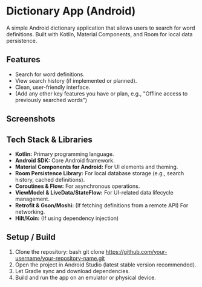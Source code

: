 # Dictionary App (Android)

A simple Android dictionary application that allows users to search for word definitions. Built with Kotlin, 
Material Components, and Room for local data persistence.

## Features

*   Search for word definitions.
*   View search history (if implemented or planned).
*   Clean, user-friendly interface.
*   (Add any other key features you have or plan, e.g., "Offline access to previously searched words")

## Screenshots

## Tech Stack & Libraries

*   **Kotlin:** Primary programming language.
*   **Android SDK:** Core Android framework.
*   **Material Components for Android:** For UI elements and theming.
*   **Room Persistence Library:** For local database storage (e.g., search history, cached definitions).
*   **Coroutines & Flow:** For asynchronous operations.
*   **ViewModel & LiveData/StateFlow:** For UI-related data lifecycle management.
*   **Retrofit & Gson/Moshi:** (If fetching definitions from a remote API) For networking.
*   **Hilt/Koin:** (If using dependency injection)

## Setup / Build

1.  Clone the repository:
    bash git clone https://github.com/your-username/your-repository-name.git
2.  Open the project in Android Studio (latest stable version recommended).
3.  Let Gradle sync and download dependencies.
4.  Build and run the app on an emulator or physical device.
